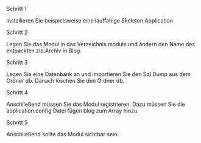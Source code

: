 Schritt 1

Installieren Sie beispielsweise eine lauffähige Skeleton Application

Schritt 2

Legen Sie das Modul in das Verzeichnis module und ändern den Name des entpackten zip.Archiv in Blog.

Schritt 3

Legen Sie eine Datenbank an und importieren Sie den Sql Dump aus dem Ordner db. Danach löschen Sie den Ordner db.

Schritt 4

Anschließend müssen Sie das Modul registrieren. Dazu müssen Sie die application.config Datei fügen blog zum Array hinzu.

Schritt 5

Anschließend sollte das Modul sichtbar sein. 
